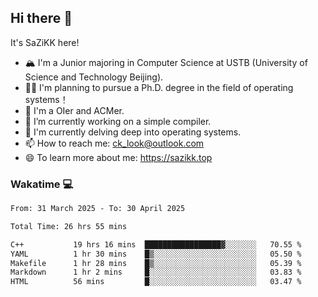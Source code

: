 ## Hi there 👋

It's SaZiKK here!

- 🏔️ I'm a Junior majoring in Computer Science  at USTB (University of Science and Technology Beijing).
- 🧑‍🎓 I'm planning to pursue a Ph.D. degree in the field of operating systems！
- 🚀 I'm a OIer and ACMer.
- 🔭 I’m currently working on a simple compiler.
- 🌱 I'm currently delving deep into operating systems.
- 📫 How to reach me: ck_look@outlook.com
- 😄 To learn more about me: https://sazikk.top

  
<!--
**SaZiKK/SaZiKK** is a ✨ _special_ ✨ repository because its `README.md` (this file) appears on your GitHub profile.

Here are some ideas to get you started:

- 🔭 I’m currently working on ...
- 🌱 I’m currently learning ...
- 👯 I’m looking to collaborate on ...
- 🤔 I’m looking for help with ...
- 💬 Ask me about ...
- 📫 How to reach me: ...
- 😄 Pronouns: ...
- ⚡ Fun fact: ...
-->

### Wakatime 💻

<!--START_SECTION:waka-->

```txt
From: 31 March 2025 - To: 30 April 2025

Total Time: 26 hrs 55 mins

C++           19 hrs 16 mins  █████████████████▓░░░░░░░   70.55 %
YAML          1 hr 30 mins    █▒░░░░░░░░░░░░░░░░░░░░░░░   05.50 %
Makefile      1 hr 28 mins    █▒░░░░░░░░░░░░░░░░░░░░░░░   05.39 %
Markdown      1 hr 2 mins     █░░░░░░░░░░░░░░░░░░░░░░░░   03.83 %
HTML          56 mins         █░░░░░░░░░░░░░░░░░░░░░░░░   03.47 %
```

<!--END_SECTION:waka-->
